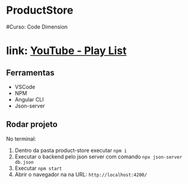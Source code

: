 # ProductStore

#Curso: Code Dimension 
# link: [YouTube - Play List](https://www.youtube.com/watch?v=39r_cpIN214&list=PLXEUJjGpEX7zwdFSAzIPiSf9p0tOeI1Yu)

## Ferramentas

- VSCode
- NPM
- Angular CLI
- Json-server

## Rodar projeto

No terminal:
 1) Dentro da pasta product-store executar `npm i`
 2) Executar o backend pelo json server com comando `npx json-server db.json`
 3) Executar `npm start`
 4) Abrir o navegador na na URL: `http://localhost:4200/`

